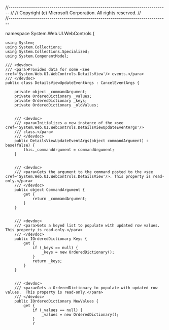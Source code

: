 //------------------------------------------------------------------------------
// <copyright file="DetailsViewUpdateEventArgs.cs" company="Microsoft">
//     Copyright (c) Microsoft Corporation.  All rights reserved.
// </copyright>                                                                
//------------------------------------------------------------------------------

namespace System.Web.UI.WebControls {

    using System;
    using System.Collections;
    using System.Collections.Specialized;
    using System.ComponentModel;

    /// <devdoc>
    /// <para>Provides data for some <see cref='System.Web.UI.WebControls.DetailsView'/> events.</para>
    /// </devdoc>
    public class DetailsViewUpdateEventArgs : CancelEventArgs {

        private object _commandArgument;
        private OrderedDictionary _values;
        private OrderedDictionary _keys;
        private OrderedDictionary _oldValues;


        /// <devdoc>
        /// <para>Initializes a new instance of the <see cref='System.Web.UI.WebControls.DetailsViewUpdateEventArgs'/>
        /// class.</para>
        /// </devdoc>
        public DetailsViewUpdateEventArgs(object commandArgument) : base(false) {
            this._commandArgument = commandArgument;
        }
        

        /// <devdoc>
        /// <para>Gets the argument to the command posted to the <see cref='System.Web.UI.WebControls.DetailsView'/>. This property is read-only.</para>
        /// </devdoc>
        public object CommandArgument {
            get {
                return _commandArgument;
            }
        }


        /// <devdoc>
        /// <para>Gets a keyed list to populate with updated row values.  This property is read-only.</para>
        /// </devdoc>
        public IOrderedDictionary Keys {
            get {
                if (_keys == null) {
                    _keys = new OrderedDictionary();
                }
                return _keys;
            }
        }


        /// <devdoc>
        /// <para>Gets a OrderedDictionary to populate with updated row values.  This property is read-only.</para>
        /// </devdoc>
        public IOrderedDictionary NewValues {
            get {
                if (_values == null) {
                    _values = new OrderedDictionary();
                }
                r